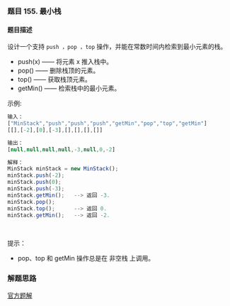 ### 题目 155. 最小栈
#### 题目描述
设计一个支持 `push ，pop ，top` 操作，并能在常数时间内检索到最小元素的栈。

- push(x) —— 将元素 x 推入栈中。
- pop() —— 删除栈顶的元素。
- top() —— 获取栈顶元素。
- getMin() —— 检索栈中的最小元素。
 

示例:

```js
输入：
["MinStack","push","push","push","getMin","pop","top","getMin"]
[[],[-2],[0],[-3],[],[],[],[]]

输出：
[null,null,null,null,-3,null,0,-2]

解释：
MinStack minStack = new MinStack();
minStack.push(-2);
minStack.push(0);
minStack.push(-3);
minStack.getMin();   --> 返回 -3.
minStack.pop();
minStack.top();      --> 返回 0.
minStack.getMin();   --> 返回 -2.
```
 

提示：

- pop、top 和 getMin 操作总是在 非空栈 上调用。

### 解题思路
[官方题解](https://leetcode-cn.com/problems/min-stack/solution/zui-xiao-zhan-by-leetcode-solution/)